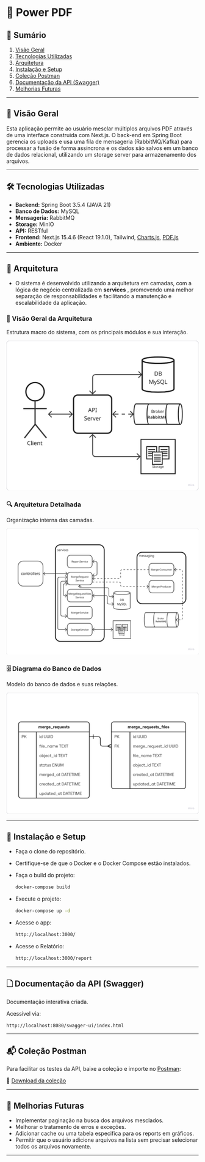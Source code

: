 # 📄 Power PDF

## 📌 Sumário

1. [Visão Geral](#-visao-geral)
2. [Tecnologias Utilizadas](#-tecnologias-utilizadas)
3. [Arquitetura](#-arquitetura)
4. [Instalação e Setup](#-instalacao-e-setup)
5. [Coleção Postman](#-colecao-postman)
6. [Documentação da API (Swagger)](#-documentação-da-api-swagger)
7. [Melhorias Futuras](#-melhorias-futuras)

---

## 📘 Visão Geral

Esta aplicação permite ao usuário mesclar múltiplos arquivos PDF através de uma interface construida com Next.js.
O back-end em Spring Boot gerencia os uploads e usa uma fila de mensageria (RabbitMQ/Kafka) para processar a fusão de forma assíncrona e os dados são salvos em um banco de dados relacional, utilizando um storage server para armazenamento dos arquivos.

---

## 🛠 Tecnologias Utilizadas

- **Backend:** Spring Boot 3.5.4 (JAVA 21)
- **Banco de Dados:** MySQL
- **Mensageria:** RabbitMQ
- **Storage:** MinIO
- **API:** RESTful
- **Frontend:** Next.js 15.4.6 (React 19.1.0), Tailwind, [Charts.js](https://www.chartjs.org/), [PDF.js](https://github.com/mozilla/pdf.js)
- **Ambiente:** Docker

---

## 🏧 Arquitetura

- O sistema é desenvolvido utilizando a arquitetura em camadas, com a lógica de negócio centralizada em **services** , promovendo uma melhor separação de responsabilidades e facilitando a manutenção e escalabilidade da aplicação.

### 📌 Visão Geral da Arquitetura

Estrutura macro do sistema, com os principais módulos e sua interação.

<p align="center">
  <img src="docs/arquitetura-geral.png" alt="Arquitetura Geral" />
</p>

### 🔍 Arquitetura Detalhada

Organização interna das camadas.

<p align="center">
  <img src="docs/arquitetura-detalhada.png" alt="Arquitetura Detalhada" />
</p>

### 🗄️ Diagrama do Banco de Dados

Modelo do banco de dados e suas relações.

<p align="center">
  <img src="docs/modelo-banco.png" alt="Modelo do Banco" />
</p>

---

## 🚀 Instalação e Setup

- Faça o clone do repositório.
- Certifique-se de que o Docker e o Docker Compose estão instalados.
- Faça o build do projeto:

  ```bash
  docker-compose build
  ```

- Execute o projeto:

  ```bash
  docker-compose up -d
  ```

- Acesse o app:

  ```bash
  http://localhost:3000/
  ```

- Acesse o Relatório:

  ```bash
  http://localhost:3000/report
  ```

---

## 🗋 Documentação da API (Swagger)

Documentação interativa criada.

Acessível via:

  ```bash
  http://localhost:8080/swagger-ui/index.html
  ```

---

## 📬 Coleção Postman

Para facilitar os testes da API, baixe a coleção e importe no [Postman](https://www.postman.com/):

🧾 [Download da coleção](docs/collection.json)

---

## 🔮 Melhorias Futuras

- Implementar paginação na busca dos arquivos mesclados.
- Melhorar o tratamento de erros e exceções.
- Adicionar cache ou uma tabela especifica para os reports em gráficos.
- Permitir que o usuário adicione arquivos na lista sem precisar selecionar todos os arquivos novamente.

---
